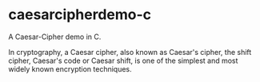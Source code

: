 # caesarcipherdemo-c
A Caesar-Cipher demo in C.

In cryptography, a Caesar cipher, also known as Caesar's cipher, the shift cipher, Caesar's code or Caesar shift, is one of the simplest and most widely known encryption techniques. 
